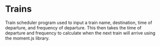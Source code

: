 # Trains

Train scheduler program used to input a train name, destination, time of departure, and frequency of departure. This then takes the time of departure and frequency to calculate when the next train will arrive using the moment.js library.
